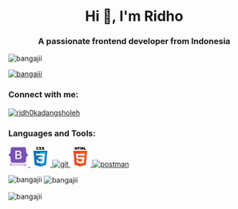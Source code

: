 <h1 align="center">Hi 👋, I'm Ridho</h1>
<h3 align="center">A passionate frontend developer from Indonesia</h3>

<p align="left"> <img src="https://komarev.com/ghpvc/?username=bangajii&label=Profile%20views&color=0e75b6&style=flat" alt="bangajii" /> </p>

<p align="left"> <a href="https://github.com/ryo-ma/github-profile-trophy"><img src="https://github-profile-trophy.vercel.app/?username=bangajii" alt="bangajii" /></a> </p>

<h3 align="left">Connect with me:</h3>
<p align="left">
<a href="https://instagram.com/ridh0kadangsholeh" target="blank"><img align="center" src="https://raw.githubusercontent.com/rahuldkjain/github-profile-readme-generator/master/src/images/icons/Social/instagram.svg" alt="ridh0kadangsholeh" height="30" width="40" /></a>
</p>

<h3 align="left">Languages and Tools:</h3>
<p align="left"> <a href="https://getbootstrap.com" target="_blank" rel="noreferrer"> <img src="https://raw.githubusercontent.com/devicons/devicon/master/icons/bootstrap/bootstrap-plain-wordmark.svg" alt="bootstrap" width="40" height="40"/> </a> <a href="https://www.w3schools.com/css/" target="_blank" rel="noreferrer"> <img src="https://raw.githubusercontent.com/devicons/devicon/master/icons/css3/css3-original-wordmark.svg" alt="css3" width="40" height="40"/> </a> <a href="https://git-scm.com/" target="_blank" rel="noreferrer"> <img src="https://www.vectorlogo.zone/logos/git-scm/git-scm-icon.svg" alt="git" width="40" height="40"/> </a> <a href="https://www.w3.org/html/" target="_blank" rel="noreferrer"> <img src="https://raw.githubusercontent.com/devicons/devicon/master/icons/html5/html5-original-wordmark.svg" alt="html5" width="40" height="40"/> </a> <a href="https://postman.com" target="_blank" rel="noreferrer"> <img src="https://www.vectorlogo.zone/logos/getpostman/getpostman-icon.svg" alt="postman" width="40" height="40"/> </a> </p>

<p><img align="left" src="https://github-readme-stats.vercel.app/api/top-langs?username=bangajii&show_icons=true&locale=en&layout=compact" alt="bangajii" /></p>

<p>&nbsp;<img align="center" src="https://github-readme-stats.vercel.app/api?username=bangajii&show_icons=true&locale=en" alt="bangajii" /></p>

<p><img align="center" src="https://github-readme-streak-stats.herokuapp.com/?user=bangajii&" alt="bangajii" /></p>
